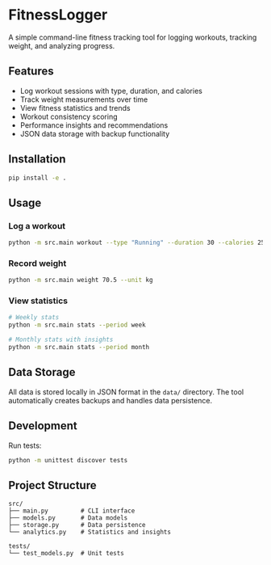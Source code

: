 # FitnessLogger

A simple command-line fitness tracking tool for logging workouts, tracking weight, and analyzing progress.

## Features

- Log workout sessions with type, duration, and calories
- Track weight measurements over time
- View fitness statistics and trends
- Workout consistency scoring
- Performance insights and recommendations
- JSON data storage with backup functionality

## Installation

```bash
pip install -e .
```

## Usage

### Log a workout
```bash
python -m src.main workout --type "Running" --duration 30 --calories 250
```

### Record weight
```bash
python -m src.main weight 70.5 --unit kg
```

### View statistics
```bash
# Weekly stats
python -m src.main stats --period week

# Monthly stats with insights
python -m src.main stats --period month
```

## Data Storage

All data is stored locally in JSON format in the `data/` directory. The tool automatically creates backups and handles data persistence.

## Development

Run tests:
```bash
python -m unittest discover tests
```

## Project Structure

```
src/
├── main.py         # CLI interface
├── models.py       # Data models
├── storage.py      # Data persistence
└── analytics.py    # Statistics and insights

tests/
└── test_models.py  # Unit tests
```